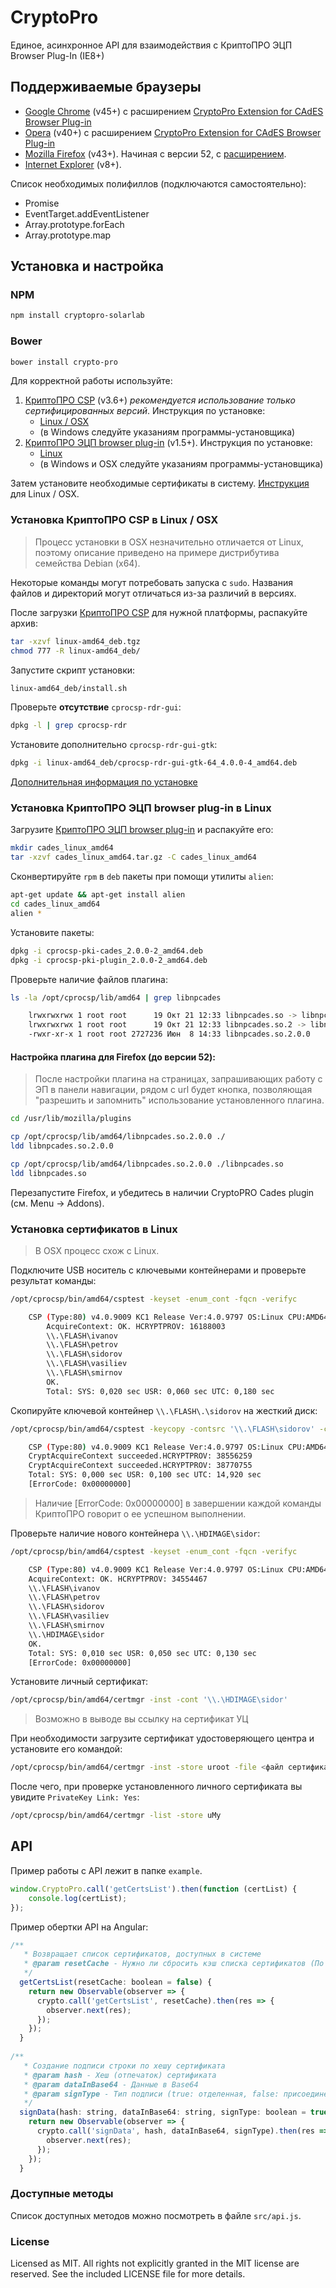 # CryptoPro
Единое, асинхронное API для взаимодействия с КриптоПРО ЭЦП Browser Plug-In (IE8+)

## Поддерживаемые браузеры
- [Google Chrome](https://www.google.ru/chrome/browser/desktop/) (v45+) с расширением [CryptoPro Extension for CAdES Browser Plug-in](https://chrome.google.com/webstore/detail/cryptopro-extension-for-c/iifchhfnnmpdbibifmljnfjhpififfog?utm_source=chrome-app-launcher-info-dialog)
- [Opera](https://www.google.ru/chrome/browser/desktop/) (v40+) с расширением [CryptoPro Extension for CAdES Browser Plug-in](https://addons.opera.com/en/extensions/details/cryptopro-extension-for-cades-browser-plug-in/)
- [Mozilla Firefox](https://www.mozilla.org/ru/firefox/new/) (v43+). Начиная с версии 52, с [расширением](https://www.cryptopro.ru/sites/default/files/products/cades/extensions/cryptopro_extension_for_cades_browser_plug_in-1.1.1-an+fx-windows.xpi).
- [Internet Explorer](http://windows.microsoft.com/ru-ru/internet-explorer/download-ie) (v8+).

Список необходимых полифиллов (подключаются самостоятельно):
- Promise
- EventTarget.addEventListener
- Array.prototype.forEach
- Array.prototype.map

## Установка и настройка
### NPM
```bash
npm install cryptopro-solarlab
```

### Bower
```bash
bower install crypto-pro
```

Для корректной работы используйте:
1. [КриптоПРО CSP](https://www.cryptopro.ru/products/csp/downloads) (v3.6+) *рекомендуется использование только сертифицированных версий*. Инструкция по установке:
    - [Linux / OSX](#install_csp_linux)
    - (в Windows следуйте указаниям программы-установщика)
1. [КриптоПРО ЭЦП browser plug-in](https://www.cryptopro.ru/products/cades/plugin) (v1.5+). Инструкция по установке:
   - [Linux](#install_plugin_linux)
   - (в Windows и OSX следуйте указаниям программы-установщика)

Затем установите необходимые сертификаты в систему. [Инструкция](#install_cert_linux) для Linux / OSX.

### <a name="install_csp_linux"></a> Установка КриптоПРО CSP в Linux / OSX 
> Процесс установки в OSX незначительно отличается от Linux, поэтому описание приведено на примере дистрибутива семейства Debian (x64).  

Некоторые команды могут потребовать запуска с `sudo`.
Названия файлов и директорий могут отличаться из-за различий в версиях.

После загрузки [КриптоПРО CSP](https://www.cryptopro.ru/products/csp/downloads) для нужной платформы, распакуйте архив:
```bash
tar -xzvf linux-amd64_deb.tgz
chmod 777 -R linux-amd64_deb/
```

Запустите скрипт установки:
```bash
linux-amd64_deb/install.sh
```

Проверьте **отсутствие** `cprocsp-rdr-gui`:
```bash
dpkg -l | grep cprocsp-rdr
```

Установите дополнительно `cprocsp-rdr-gui-gtk`:
```bash
dpkg -i linux-amd64_deb/cprocsp-rdr-gui-gtk-64_4.0.0-4_amd64.deb
```

[Дополнительная информация по установке](https://www.cryptopro.ru/faq/gde-vzyat-dokumentatsiyu-po-ustanovke-kakie-pakety-stavit)

### <a name="install_plugin_linux"></a> Установка КриптоПРО ЭЦП browser plug-in в Linux
Загрузите [КриптоПРО ЭЦП browser plug-in](https://www.cryptopro.ru/products/cades/plugin) и распакуйте его:
```bash
mkdir cades_linux_amd64
tar -xzvf cades_linux_amd64.tar.gz -C cades_linux_amd64
```

Сконвертируйте `rpm` в `deb` пакеты при помощи утилиты `alien`:
```bash
apt-get update && apt-get install alien
cd cades_linux_amd64
alien *
```

Установите пакеты:
```bash
dpkg -i cprocsp-pki-cades_2.0.0-2_amd64.deb
dpkg -i cprocsp-pki-plugin_2.0.0-2_amd64.deb
```

Проверьте наличие файлов плагина:
```bash
ls -la /opt/cprocsp/lib/amd64 | grep libnpcades

    lrwxrwxrwx 1 root root      19 Окт 21 12:33 libnpcades.so -> libnpcades.so.2.0.0
    lrwxrwxrwx 1 root root      19 Окт 21 12:33 libnpcades.so.2 -> libnpcades.so.2.0.0
    -rwxr-xr-x 1 root root 2727236 Июн  8 14:33 libnpcades.so.2.0.0
```

#### Настройка плагина для Firefox (до версии 52):
> После настройки плагина на страницах, запрашивающих работу с ЭП в панели навигации, рядом с url будет кнопка,
  позволяющая "разрешить и запомнить" использование установленного плагина.

```bash
cd /usr/lib/mozilla/plugins

cp /opt/cprocsp/lib/amd64/libnpcades.so.2.0.0 ./
ldd libnpcades.so.2.0.0

cp /opt/cprocsp/lib/amd64/libnpcades.so.2.0.0 ./libnpcades.so
ldd libnpcades.so
```
Перезапустите Firefox, и убедитесь в наличии CryptoPRO Cades plugin (см. Menu -> Addons).

### <a name="install_cert_linux"></a> Установка сертификатов в Linux
> В OSX процесс схож с Linux.

Подключите USB носитель с ключевыми контейнерами и проверьте результат команды:
```bash
/opt/cprocsp/bin/amd64/csptest -keyset -enum_cont -fqcn -verifyc

    CSP (Type:80) v4.0.9009 KC1 Release Ver:4.0.9797 OS:Linux CPU:AMD64 FastCode:READY:AVX.
        AcquireContext: OK. HCRYPTPROV: 16188003
        \\.\FLASH\ivanov
        \\.\FLASH\petrov
        \\.\FLASH\sidorov
        \\.\FLASH\vasiliev
        \\.\FLASH\smirnov
        OK.
        Total: SYS: 0,020 sec USR: 0,060 sec UTC: 0,180 sec
```

Скопируйте ключевой контейнер `\\.\FLASH\.\sidorov` на жесткий диск:
```bash
/opt/cprocsp/bin/amd64/csptest -keycopy -contsrc '\\.\FLASH\sidorov' -contdest '\\.\HDIMAGE\sidor'

    CSP (Type:80) v4.0.9009 KC1 Release Ver:4.0.9797 OS:Linux CPU:AMD64 FastCode:READY:AVX.
    CryptAcquireContext succeeded.HCRYPTPROV: 38556259
    CryptAcquireContext succeeded.HCRYPTPROV: 38770755
    Total: SYS: 0,000 sec USR: 0,100 sec UTC: 14,920 sec
    [ErrorCode: 0x00000000]
```
> Наличие [ErrorCode: 0x00000000] в завершении каждой команды КриптоПРО говорит о ее успешном выполнении.

Проверьте наличие нового контейнера `\\.\HDIMAGE\sidor`:
```bash
/opt/cprocsp/bin/amd64/csptest -keyset -enum_cont -fqcn -verifyc

    CSP (Type:80) v4.0.9009 KC1 Release Ver:4.0.9797 OS:Linux CPU:AMD64 FastCode:READY:AVX.
    AcquireContext: OK. HCRYPTPROV: 34554467
    \\.\FLASH\ivanov
    \\.\FLASH\petrov
    \\.\FLASH\sidorov
    \\.\FLASH\vasiliev
    \\.\FLASH\smirnov
    \\.\HDIMAGE\sidor
    OK.
    Total: SYS: 0,010 sec USR: 0,050 sec UTC: 0,130 sec
    [ErrorCode: 0x00000000]
```

Установите личный сертификат:
```bash
/opt/cprocsp/bin/amd64/certmgr -inst -cont '\\.\HDIMAGE\sidor'
```
> Возможно в выводе вы ссылку на сертификат УЦ

При необходимости загрузите сертификат удостоверяющего центра и установите его командой:
```bash
/opt/cprocsp/bin/amd64/certmgr -inst -store uroot -file <файл сертификата>.crt
```

После чего, при проверке установленного личного сертификата вы увидите `PrivateKey Link: Yes`:
```bash
/opt/cprocsp/bin/amd64/certmgr -list -store uMy
```

## API
Пример работы с API лежит в папке `example`.

``` js
window.CryptoPro.call('getCertsList').then(function (certList) {
    console.log(certList);
});
```

Пример обертки API на Angular:

``` js
/**
   * Возвращает список сертификатов, доступных в системе
   * @param resetCache - Нужно ли сбросить кэш списка сертификатов (По умолчанию false)
   */
  getCertsList(resetCache: boolean = false) {
    return new Observable(observer => {
      crypto.call('getCertsList', resetCache).then(res => {
        observer.next(res);
      });
    });
  }
  
/**
   * Создание подписи строки по хешу сертификата
   * @param hash - Хеш (отпечаток) сертификата
   * @param dataInBase64 - Данные в Base64
   * @param signType - Тип подписи (true: отделенная, false: присоединенная). По умолчанию true
   */
  signData(hash: string, dataInBase64: string, signType: boolean = true) {
    return new Observable(observer => {
      crypto.call('signData', hash, dataInBase64, signType).then(res => {
        observer.next(res);
      });
    });
  }
```

### Доступные методы
Список доступных методов можно посмотреть в файле `src/api.js`.

### License
Licensed as MIT. All rights not explicitly granted in the MIT license are reserved. See the included LICENSE file for more details.
